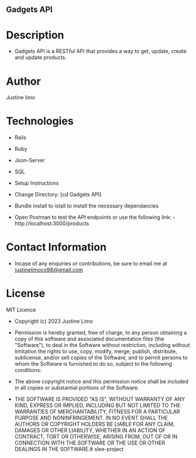 ## Gadgets API
# Description
- Gadgets API is a RESTful API that provides a way to get, update, create and update products.

# Author
Justine limo

# Technologies
- Rails
- Ruby
- Json-Server
- SQL
- Setup Instructions


- Change Directory: [cd Gadgets API]

- Bundle install to istall to install the necessary dependancies

- Open Postman to test the API endpoints or use the following link: - http://localhost:3000/products


# Contact Information
- Incase of any enquiries or contributions, be sure to email me at justinelimoco98@gmail.com

# License
MIT Licence

- Copyright (c) 2023 Justine Limo

- Permission is hereby granted, free of charge, to any person obtaining a copy of this software and associated documentation files (the "Software"), to deal in the Software without restriction, including without limitation the rights to use, copy, modify, merge, publish, distribute, sublicense, and/or sell copies of the Software, and to permit persons to whom the Software is furnished to do so, subject to the following conditions:

- The above copyright notice and this permission notice shall be included in all copies or substantial portions of the Software.


- THE SOFTWARE IS PROVIDED "AS IS", WITHOUT WARRANTY OF ANY KIND, EXPRESS OR IMPLIED, INCLUDING BUT NOT LIMITED TO THE WARRANTIES OF MERCHANTABILITY, FITNESS FOR A PARTICULAR PURPOSE AND NONINFRINGEMENT. IN NO EVENT SHALL THE AUTHORS OR COPYRIGHT HOLDERS BE LIABLE FOR ANY CLAIM, DAMAGES OR OTHER LIABILITY, WHETHER IN AN ACTION OF CONTRACT, TORT OR OTHERWISE, ARISING FROM, OUT OF OR IN CONNECTION WITH THE SOFTWARE OR THE USE OR OTHER DEALINGS IN THE SOFTWARE.# slee-project
